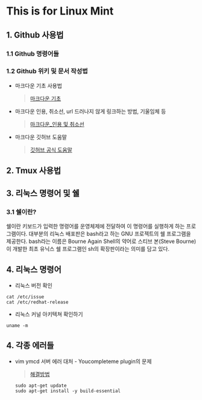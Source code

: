 
This is for Linux Mint
=========================

## 1. Github  사용법

### 1.1 Github 명령어들 

### 1.2 Github 위키 및 문서 작성법

* 마크다운 기초 사용법 

   > [마크다운 기초](<https://gist.github.com/ihoneymon/652be052a0727ad59601>)

* 마크다운 인용, 취소선, url 드러나지 않게 링크하는 방법, 기울임체 등 

   > [마크다운_인용 및 취소선 ](https://github.com/sejong-interface/Interface_Manual/wiki/Git-%EC%8B%9C%EC%9E%91%ED%95%98%EA%B8%B0%233-README.md-%ED%8C%8C%EC%9D%BC-%EC%9E%91%EC%84%B1%ED%95%98%EA%B8%B0!)

* 마크다운 깃허브 도움말

   > [깃허브 공식 도움말](https://help.github.com/articles/basic-writing-and-formatting-syntax/)


## 2. Tmux 사용법 


## 3. 리눅스 명령어 및 쉘 

### 3.1 쉘이란?

쉘이란 키보드가 입력한 명령어를 운영체제에 전달하여 이 명령어를 실행하게 하는 프로그램이다.
대부분의 리눅스 배포판은 bash라고 하는 GNU 프로젝트의 쉘 프로그램을 제공한다. bash라는 이름은 Bourne Again Shell의 약어로
스티브 본(Steve Bourne)이 개발한 최초 유닉스 쉘 프로그램인 sh의 확장판이라는 의미를 담고 있다.



## 4. 리눅스 명령어

* 리눅스 버전 확인 
```
cat /etc/issue 
cat /etc/redhat-release 
```
* 리눅스 커널 아키텍쳐 확인하기
```
uname -m 
```
## 4. 각종 에러들

* vim ymcd 서버 에러 대처 - Youcompleteme plugin의 문제
  > [해결방법](https://stackoverflow.com/questions/31421327/cmake-cxx-compiler-broken-while-compiling-with-cmake)
  ```
  sudo apt-get update
  sudo apt-get install -y build-essential
  ```
